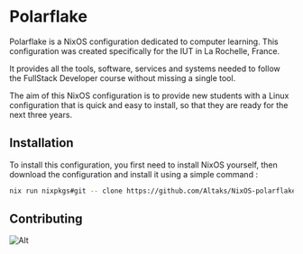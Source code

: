 # Polarflake

Polarflake is a NixOS configuration dedicated to computer learning. This configuration was created specifically for the IUT in La Rochelle, France. 

It provides all the tools, software, services and systems needed to follow the FullStack Developer course without missing a single tool.

The aim of this NixOS configuration is to provide new students with a Linux configuration that is quick and easy to install, so that they are ready for the next three years.

## Installation

To install this configuration, you first need to install NixOS yourself, then download the configuration and install it using a simple command : 

```sh
nix run nixpkgs#git -- clone https://github.com/Altaks/NixOS-polarflake && cd NixOS-polarflake && ./install.sh 
```

## Contributing

![Alt](https://repobeats.axiom.co/api/embed/6bda1571fb29ed10c7c7649dc5850f8998ade80d.svg "Repobeats analytics image")
